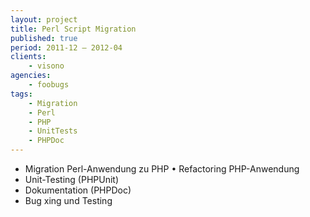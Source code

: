 ```yaml
---
layout: project
title: Perl Script Migration
published: true
period: 2011-12 – 2012-04
clients:
    - visono
agencies:
    - foobugs
tags:
    - Migration
    - Perl
    - PHP
    - UnitTests
    - PHPDoc
---
```

- Migration Perl-Anwendung zu PHP • Refactoring PHP-Anwendung
- Unit-Testing (PHPUnit)
- Dokumentation (PHPDoc)
- Bug xing und Testing
